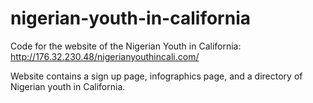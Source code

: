 # nigerian-youth-in-california
Code for the website of the Nigerian Youth in California: http://176.32.230.48/nigerianyouthincali.com/

Website contains a sign up page, infographics page, and a directory of Nigerian youth in California.

